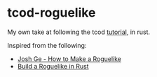 # tcod-roguelike

My own take at following the tcod [tutorial](https://tomassedovic.github.io/roguelike-tutorial/), in rust.

Inspired from the following:
- [Josh Ge - How to Make a Roguelike](https://www.youtube.com/watch?v=jviNpRGuCIU)
- [Build a Roguelike in Rust](https://www.youtube.com/watch?v=Q0-xjeEiYw4)

